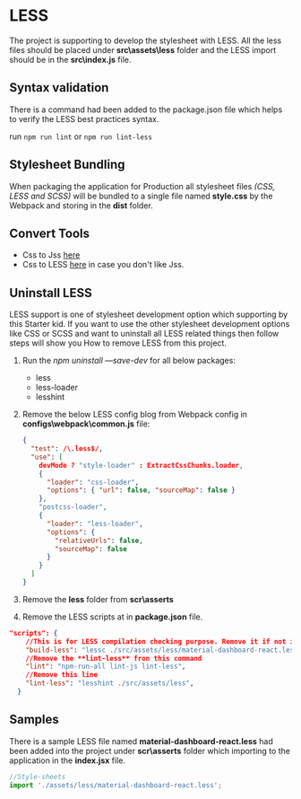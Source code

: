 # LESS

The project is supporting to develop the stylesheet with LESS. All the less files should be placed under **src\assets\less** folder and the LESS import should be in the **src\index.js** file.

## Syntax validation

There is a command had been added to the package.json file which helps to verify the LESS best practices syntax.

run `npm run lint` or `npm run lint-less`

## Stylesheet Bundling

When packaging the application for Production all stylesheet files _(CSS, LESS and SCSS)_ will be bundled to a single file named **style.css** by the Webpack and storing in the **dist** folder.

## Convert Tools

- Css to Jss [here](https://github.com/cssinjs/cli)
- Css to LESS [here](http://kronus.me/cn/css2less/) in case you don't like Jss.

## Uninstall LESS

LESS support is one of stylesheet development option which supporting by this Starter kid. If you want to use the other stylesheet development options like CSS or SCSS and want to uninstall all LESS related things then follow steps will show you How to remove LESS from this project.

1. Run the _npm uninstall —save-dev_ for all below packages:
   - less
   - less-loader
   - lesshint
2. Remove the below LESS config blog from Webpack config in **configs\webpack\common.js** file:

   ```json
   {
     "test": /\.less$/,
     "use": [
       devMode ? "style-loader" : ExtractCssChunks.loader,
       {
         "loader": "css-loader",
         "options": { "url": false, "sourceMap": false }
       },
       "postcss-loader",
       {
         "loader": "less-loader",
         "options": {
           "relativeUrls": false,
           "sourceMap": false
         }
       }
     ]
   }
   ```

3. Remove the **less** folder from **scr\asserts**
4. Remove the LESS scripts at in **package.json** file.

```json
"scripts": {
    //This is for LESS compilation checking purpose. Remove it if not inuse.
    "build-less": "lessc ./src/assets/less/material-dashboard-react.less ./src/assets/less/material-dashboard-react.css",
    //Remove the **lint-less** fron this command
    "lint": "npm-run-all lint-js lint-less",
    //Remove this line
    "lint-less": "lesshint ./src/assets/less",
  }
```

## Samples

There is a sample LESS file named **material-dashboard-react.less** had been added into the project under **scr\asserts** folder which importing to the application in the **index.jsx** file.

```javascript
//Style-sheets
import './assets/less/material-dashboard-react.less';
```
